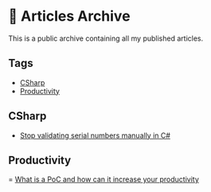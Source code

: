 # 📝 Articles Archive

This is a public archive containing all my published articles.

## Tags

- [CSharp](#csharp)
- [Productivity](#productivity)

## CSharp

- [Stop validating serial numbers manually in C#](https://github.com/victoriaquasar/ArticlesArchive/blob/main/articles/csharp/stop_validating_serial_numbers_manually_in_csharp.mdd)

## Productivity

= [What is a PoC and how can it increase your productivity](https://github.com/victoriaquasar/ArticlesArchive/blob/main/articles/productivity/what_is_a_poc_and_how_can_it_increase_your_productivity.md)
